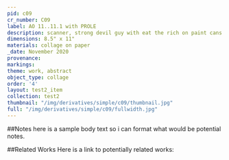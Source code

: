 ```yaml
---
pid: c09
cr_number: C09
label: AO 11..11.1 with PROLE
description: scanner, strong devil guy with eat the rich on paint cans
dimensions: 8.5" x 11"
materials: collage on paper
_date: November 2020
provenance: 
markings: 
theme: work, abstract
object_type: collage
order: '4'
layout: test2_item
collection: test2
thumbnail: "/img/derivatives/simple/c09/thumbnail.jpg"
full: "/img/derivatives/simple/c09/fullwidth.jpg"
---
```


##Notes
here is a sample body text so i can format what would be potential notes.

##Related Works
Here is a link to potentially related works: